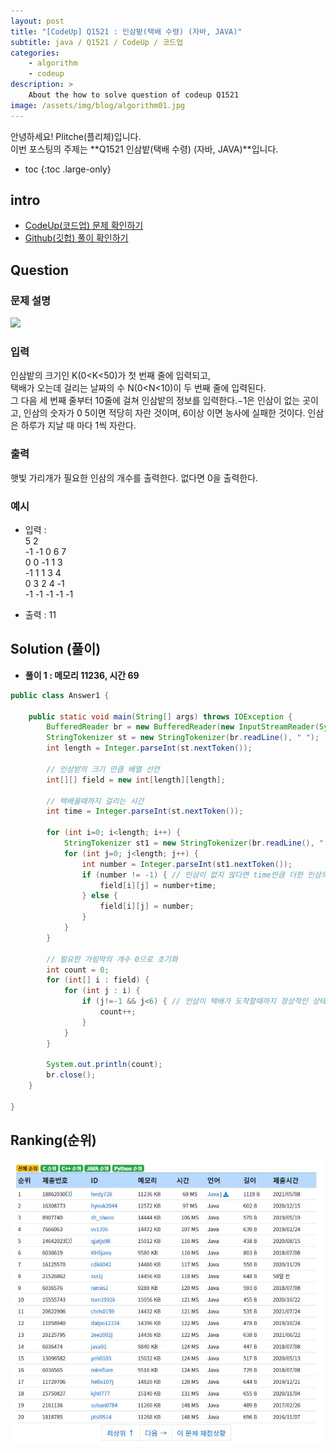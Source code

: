 ```yaml
---
layout: post
title: "[CodeUp] Q1521 : 인삼밭(택배 수령) (자바, JAVA)"
subtitle: java / Q1521 / CodeUp / 코드업
categories:
    - algorithm
    - codeup
description: >
    About the how to solve question of codeup Q1521
image: /assets/img/blog/algorithm01.jpg
---
```


안녕하세요! Plitche(플리체)입니다.  
이번 포스팅의 주제는 **Q1521 인삼밭(택배 수령) (자바, JAVA)**입니다.

* toc
{:toc .large-only}

## intro
* [CodeUp(코드업) 문제 확인하기](https://codeup.kr/problem.php?id=1521)  
* [Github(깃헙) 풀이 확인하기](https://github.com/plitche/CodeUp_Solution/tree/master/Q1501~Q1600/Q1521)  

## Question
### 문제 설명
![](/assets/post/codeup/Q1501~Q1599/20211118/01.JPG)  

### 입력
인삼밭의 크기인 K(0<K<50)가 첫 번째 줄에 입력되고,  
택배가 오는데 걸리는 날짜의 수 N(0<N<10)이 두 번째 줄에 입력된다.  
그 다음 세 번째 줄부터 10줄에 걸쳐 인삼밭의 정보를 입력한다.−1은 인삼이 없는 곳이고, 인삼의 숫자가 0 5이면 적당히 자란 것이며, 6이상 이면 농사에 실패한 것이다. 인삼은 하루가 지날 때 마다 1씩 자란다.  

### 출력
햇빛 가리개가 필요한 인삼의 개수를 출력한다. 없다면 0을 출력한다.  

### 예시
* 입력 :  
5 2  
-1 -1 0 6 7  
0 0 -1 1 3  
-1 1 1 3 4  
0 3 2 4 -1  
-1 -1 -1 -1 -1  
  
* 출력 : 11  

## Solution (풀이)
* **풀이 1 : 메모리 11236, 시간 69**  

```java
public class Answer1 {

    public static void main(String[] args) throws IOException {
        BufferedReader br = new BufferedReader(new InputStreamReader(System.in));
        StringTokenizer st = new StringTokenizer(br.readLine(), " ");
        int length = Integer.parseInt(st.nextToken());
        
        // 인삼받의 크기 만큼 배열 선언
        int[][] field = new int[length][length];
        
        // 택배올때까지 걸리는 시간
        int time = Integer.parseInt(st.nextToken());
           
        for (int i=0; i<length; i++) {
        	StringTokenizer st1 = new StringTokenizer(br.readLine(), " ");
        	for (int j=0; j<length; j++) {
        		int number = Integer.parseInt(st1.nextToken());
        		if (number != -1) {	// 인삼이 없지 않다면 time만큼 더한 인삼의 상태를 저장 
        			field[i][j] = number+time;
        		} else {
        			field[i][j] = number;
        		}
        	}
        }
        
        // 필요한 가림막의 개수 0으로 초기화
        int count = 0;
        for (int[] i : field) {
        	for (int j : i) {
        		if (j!=-1 && j<6) {	// 인삼이 택배가 도착할때까지 정상적인 상태라면
        			count++;
        		}
        	}
        }

        System.out.println(count);
        br.close();
    }
    	 
}
```  

## Ranking(순위)
![](/assets/post/codeup/Q1500~Q1599/20211118/03.JPG)  